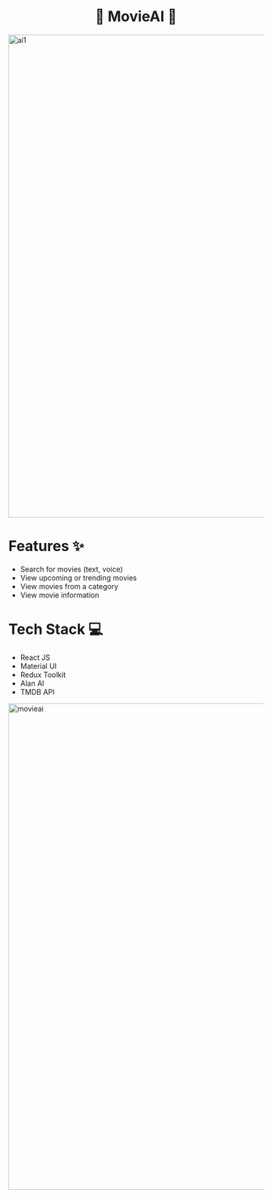 <div align='center'>

  #  🍿 MovieAI 🍿
</div>


<img width="952" alt="ai1" src="https://github.com/pratyush-ksingh/MovieAI/assets/82104084/6ded0373-a47a-43dc-b346-5525d763dead">




# Features ✨

- Search for movies (text, voice)
- View upcoming or trending movies
- View movies from a category
- View movie information




# Tech Stack 💻

- React JS
- Material UI
- Redux Toolkit
- Alan AI
- TMDB API
<img width="959" alt="movieai" src="https://github.com/pratyush-ksingh/MovieAI/assets/82104084/1db89164-bdde-491d-8739-fa0025473806">
